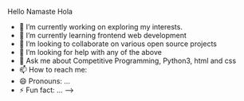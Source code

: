 Hello Namaste Hola


- 🔭 I’m currently working on exploring my interests.
- 🌱 I’m currently learning frontend web development
- 👯 I’m looking to collaborate on various open source projects
- 🤔 I’m looking for help with any of the above
- 💬 Ask me about Competitive Programming, Python3, html and css
- 📫 How to reach me: 
- 😄 Pronouns: ...
- ⚡ Fun fact: ...
-->
